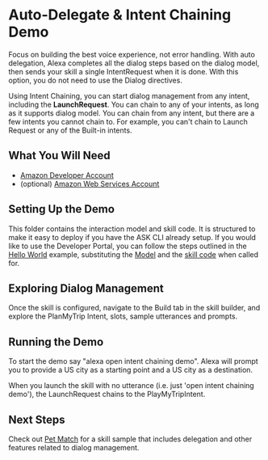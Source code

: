 # Auto-Delegate & Intent Chaining Demo
Focus on building the best voice experience, not error handling. With auto delegation, Alexa completes all the dialog steps based on the dialog model, then sends your skill a single IntentRequest when it is done. With this option, you do not need to use the Dialog directives.

Using Intent Chaining, you can start dialog management from any intent, including the **LaunchRequest**. You can chain to any of your intents, as long as it supports dialog model. You can chain from any intent, but there are a few intents you cannot chain to. For example, you can't chain to Launch Request or any of the Built-in intents. 

## What You Will Need
*  [Amazon Developer Account](http://developer.amazon.com/alexa)
*  (optional) [Amazon Web Services Account](http://aws.amazon.com/)

## Setting Up the Demo
This folder contains the interaction model and skill code.  It is structured to make it easy to deploy if you have the ASK CLI already setup.  If you would like to use the Developer Portal, you can follow the steps outlined in the [Hello World](https://github.com/alexa/skill-sample-nodejs-hello-world) example, substituting the [Model](./models/en-US.json) and the [skill code](./lambda/custom/index.js) when called for.

## Exploring Dialog Management
Once the skill is configured, navigate to the Build tab in the skill builder, and explore the PlanMyTrip Intent, slots, sample utterances and prompts.

## Running the Demo
To start the demo say "alexa open intent chaining demo". Alexa will prompt you to provide a US city as a starting point and a US city as a destination.

When you launch the skill with no utterance (i.e. just 'open intent chaining demo'), the LaunchRequest chains to the PlayMyTripIntent.

## Next Steps
Check out [Pet Match](https://github.com/alexa/skill-sample-nodejs-petmatch) for a skill sample that includes delegation and other features related to dialog management. 